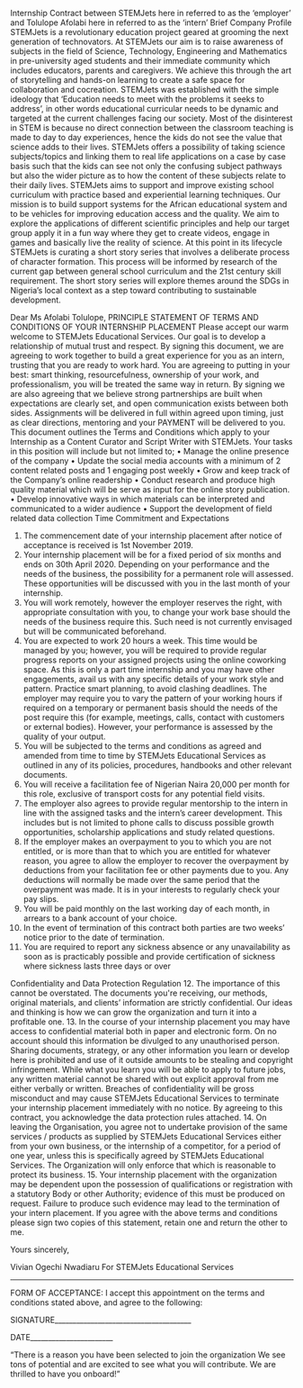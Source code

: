
Internship Contract between STEMJets here in referred to as the ‘employer’ and Tolulope Afolabi here in referred to as the ‘intern’
Brief Company Profile
STEMJets is a revolutionary education project geared at grooming the next generation of technovators. At STEMJets our aim is to raise awareness of subjects in the field of Science, Technology, Engineering and Mathematics in pre-university aged students and their immediate community which includes educators, parents and caregivers. We achieve this through the art of storytelling and hands-on learning to create a safe space for collaboration and cocreation. STEMJets was established with the simple ideology that ‘Education needs to meet with the problems it seeks to address’, in other words educational curricular needs to be dynamic and targeted at the current challenges facing our society. Most of the disinterest in STEM is because no direct connection between the classroom teaching is made to day to day experiences, hence the kids do not see the value that science adds to their lives.
STEMJets offers a possibility of taking science subjects/topics and linking them to real life applications on a case by case basis such that the kids can see not only the confusing subject pathways but also the wider picture as to how the content of these subjects relate to their daily lives. STEMJets aims to support and improve existing school curriculum with practice based and experiential learning techniques. Our mission is to build support systems for the African educational system and to be vehicles for improving education access and the quality.
We aim to explore the applications of different scientific principles and help our target group apply it in a fun way where they get to create videos, engage in games and basically live the reality of science.
At this point in its lifecycle STEMJets is curating a short story series that involves a deliberate process of character formation. This process will be informed by research of the current gap between general school curriculum and the 21st century skill requirement. The short story series will explore themes around the SDGs in Nigeria’s local context as a step toward contributing to sustainable development.


Dear Ms Afolabi Tolulope,
PRINCIPLE STATEMENT OF TERMS AND CONDITIONS OF YOUR INTERNSHIP PLACEMENT
Please accept our warm welcome to STEMJets Educational Services.
Our goal is to develop a relationship of mutual trust and respect. By signing this document, we are agreeing to work together to build a great experience for you as an intern, trusting that you are ready to work hard. You are agreeing to putting in your best: smart thinking, resourcefulness, ownership of your work, and professionalism, you will be treated the same way in return.
By signing we are also agreeing that we believe strong partnerships are built when expectations are clearly set, and open communication exists between both sides. Assignments will be delivered in full within agreed upon timing, just as clear directions, mentoring and your PAYMENT will be delivered to you.
This document outlines the Terms and Conditions which apply to your Internship as a Content Curator and Script Writer with STEMJets. Your tasks in this position will include but not limited to; 
•	Manage the online presence of the company
•	Update the social media accounts with a minimum of 2 content related posts and 1 engaging post weekly 
•	Grow and keep track of the Company’s online readership
•	Conduct research and produce high quality material which will be serve as input for the online story publication.
•	Develop innovative ways in which materials can be interpreted and communicated to a wider audience
•	Support the development of field related data collection
Time Commitment and Expectations
1.	The commencement date of your internship placement after notice of acceptance is received is 1st November 2019.
2.	Your internship placement will be for a fixed period of six months and ends on 30th April 2020. Depending on your performance and the needs of the business, the possibility for a permanent role will assessed. These opportunities will be discussed with you in the last month of your internship.
3.	You will work remotely, however the employer reserves the right, with appropriate consultation with you, to change your work base should the needs of the business require this. Such need is not currently envisaged but will be communicated beforehand.
4.	You are expected to work 20 hours a week. This time would be managed by you; however, you will be required to provide regular progress reports on your assigned projects using the online coworking space. As this is only a part time internship and you may have other engagements, avail us with any specific details of your work style and pattern. Practice smart planning, to avoid clashing deadlines. The employer may require you to vary the pattern of your working hours if required on a temporary or permanent basis should the needs of the post require this (for example, meetings, calls, contact with customers or external bodies). However, your performance is assessed by the quality of your output.
5.	You will be subjected to the terms and conditions as agreed and amended from time to time by STEMJets Educational Services as outlined in any of its policies, procedures, handbooks and other relevant documents.
6.	You will receive a facilitation fee of Nigerian Naira 20,000 per month for this role, exclusive of transport costs for any potential field visits.
7.	The employer also agrees to provide regular mentorship to the intern in line with the assigned tasks and the intern’s career development. This includes but is not limited to phone calls to discuss possible growth opportunities, scholarship applications and study related questions. 
8.	If the employer makes an overpayment to you to which you are not entitled, or is more than that to which you are entitled for whatever reason, you agree to allow the employer to recover the overpayment by deductions from your facilitation fee or other payments due to you. Any deductions will normally be made over the same period that the overpayment was made. It is in your interests to regularly check your pay slips.
9.	You will be paid monthly on the last working day of each month, in arrears to a bank account of your choice. 
10.	In the event of termination of this contract both parties are two weeks’ notice prior to the date of termination.
11.	You are required to report any sickness absence or any unavailability as soon as is practicably possible and provide certification of sickness where sickness lasts three days or over


Confidentiality and Data Protection Regulation
12.	The importance of this cannot be overstated. The documents you're receiving, our methods, original materials, and clients’ information are strictly confidential. Our ideas and thinking is how we can grow the organization and turn it into a profitable one. 
13.	In the course of your internship placement you may have access to confidential material both in paper and electronic form. On no account should this information be divulged to any unauthorised person. Sharing documents, strategy, or any other information you learn or develop here is prohibited and use of it outside amounts to be stealing and copyright infringement. While what you learn you will be able to apply to future jobs, any written material cannot be shared with out explicit approval from me either verbally or written. Breaches of confidentiality will be gross misconduct and may cause STEMJets Educational Services to terminate your internship placement immediately with no notice. By agreeing to this contract, you acknowledge the data protection rules attached.
14.	On leaving the Organisation, you agree not to undertake provision of the same services / products as supplied by STEMJets Educational Services either from your own business, or the internship of a competitor, for a period of one year, unless this is specifically agreed by STEMJets Educational Services. The Organization will only enforce that which is reasonable to protect its business.
15.	Your internship placement with the organization may be dependent upon the possession of qualifications or registration with a statutory Body or other Authority; evidence of this must be produced on request. Failure to produce such evidence may lead to the termination of your intern placement.
If you agree with the above terms and conditions please sign two copies of this statement, retain one and return the other to me.


Yours sincerely,

Vivian Ogechi Nwadiaru
For STEMJets Educational Services

__________________________________________________________________________________________
FORM OF ACCEPTANCE: I accept this appointment on the terms and conditions stated above, and agree to the following:


SIGNATURE______________________________________

DATE_______________________


“There is a reason you have been selected to join the organization We see tons of potential and are excited to see what you will contribute. We are thrilled to have you onboard!”


